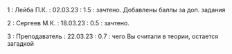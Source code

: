 1 : Лейба П.К. : 02.03.23 : 1.5 : зачтено. Добавлены баллы за доп. задания

2 : Сергеев М.К. : 18.03.23 : 0.5 : зачтено.

3 : Преподаватель : 22.03.23 : 0.7 : чего Вы считали в теории, остается загадкой
